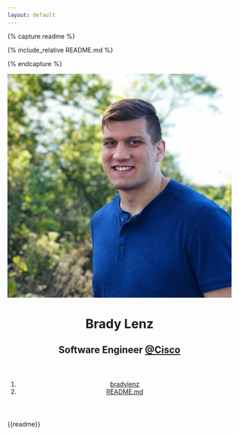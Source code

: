 ```yaml
---
layout: default
---
```


{% capture readme %}

<div markdown="1">
{% include_relative README.md %}
</div>

{% endcapture %}


<body class="d-flex flex-column flex-items-center">
    <header class="d-flex flex-justify-center flex-items-center flex-column flex-sm-row my-4 my-sm-6 mx-2">
        <img
            src="assets/img/headshot.jpg"
            alt="portrait"
            class="avatar avatar-scale mb-4 mb-sm-0 mr-sm-6"
        />
        <div>
            <h1 class="h1 text-light text-center text-sm-left">Brady Lenz</h1>
            <h2 class="h3 text-normal text-mono color-fg-muted text-center text-sm-left">
                Software Engineer
                <a
                    href="https://www.webex.com/webex-assistant.html"
                    target="_blank"
                    rel="noopener noreferrer"
                >
                    @Cisco
                </a>
            </h2>
        </div>
    </header>
    <main class="mx-2 mb-2">
        <article class="Box">
            <header class="Box-header">
                <nav>
                    <ol>
                        <li class="breadcrumb-item">
                            <a
                                href="https://github.com/bradylenz/bradylenz"
                                target="_blank"
                                rel="noopener noreferrer"
                            >
                                bradylenz
                            </a>
                        </li>
                        <li class="breadcrumb-item breadcrumb-item-selected">
                            <a
                                href="https://github.com/bradylenz/bradylenz/blob/main/README.md"
                                target="_blank"
                                rel="noopener noreferrer"
                            >
                                README.md
                            </a>
                        </li>
                    </ol>
                </nav>
            </header>
            <section class="Box-body markdown-body">
                {{readme}}
            </section>
        </article>
    </main>
</body>
